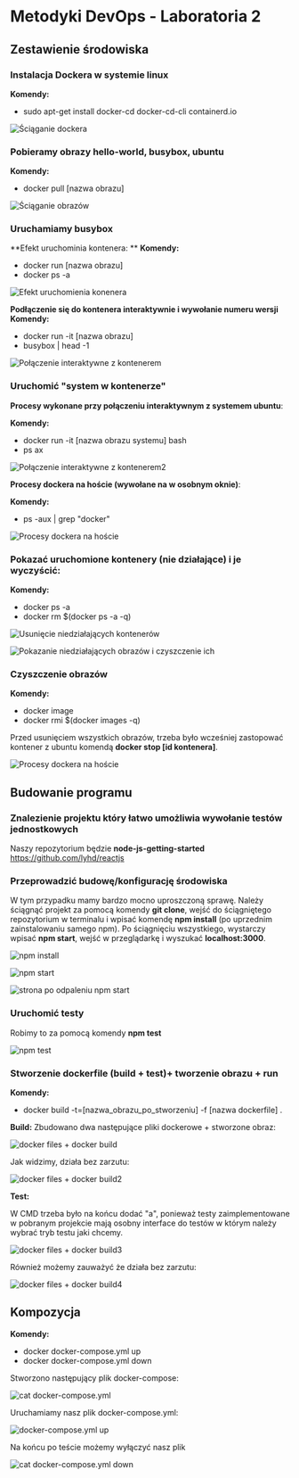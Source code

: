 # Metodyki DevOps - Laboratoria 2

## Zestawienie środowiska

### Instalacja Dockera w systemie linux

**Komendy:**
- sudo apt-get install docker-cd docker-cd-cli containerd.io

![Ściąganie dockera](screenshots/1.PNG)

### Pobieramy obrazy hello-world, busybox, ubuntu

**Komendy:**
- docker pull [nazwa obrazu]

![Ściąganie obrazów](screenshots/2.PNG)

### Uruchamiamy busybox
**Efekt uruchominia kontenera: **
**Komendy:**
- docker run [nazwa obrazu]
- docker ps -a

![Efekt uruchomienia konenera](screenshots/3.PNG)

**Podłączenie się do kontenera interaktywnie i wywołanie numeru wersji**
**Komendy:**
- docker run -it [nazwa obrazu]
- busybox | head -1

![Połączenie interaktywne z kontenerem](screenshots/4.PNG)

### Uruchomić "system w kontenerze"

**Procesy wykonane przy połączeniu interaktywnym z systemem ubuntu**:

**Komendy:**
- docker run -it [nazwa obrazu systemu] bash
- ps ax

![Połączenie interaktywne z kontenerem2](screenshots/5.PNG)

**Procesy dockera na hoście (wywołane na w osobnym oknie)**:

**Komendy:**
- ps -aux | grep "docker"

![Procesy dockera na hoście](screenshots/6.PNG)

### Pokazać uruchomione kontenery (nie działające) i je wyczyścić:

**Komendy:**
- docker ps -a
- docker rm $(docker ps -a -q)

![Usunięcie niedziałających kontenerów](screenshots/7.PNG)

![Pokazanie niedziałających obrazów i czyszczenie ich](screenshots/7.PNG)

### Czyszczenie obrazów

**Komendy:**
- docker image
- docker rmi $(docker images -q)

Przed usunięciem wszystkich obrazów, trzeba było wcześniej zastopować kontener z ubuntu komendą **docker stop [id kontenera]**.

![Procesy dockera na hoście](screenshots/8.PNG)

## Budowanie programu

### Znalezienie projektu który łatwo umożliwia wywołanie testów jednostkowych

Naszy repozytorium będzie **node-js-getting-started**
https://github.com/lyhd/reactjs

### Przeprowadzić budowę/konfigurację środowiska

W tym przypadku mamy bardzo mocno uproszczoną sprawę. Należy ściągnąć projekt za pomocą komendy **git clone**, wejść do ściągniętego repozytorium w terminalu i wpisać komendę **npm install** (po uprzednim zainstalowaniu samego npm). Po ściągnięciu wszystkiego, wystarczy wpisać **npm start**, wejść w przeglądarkę i wyszukać **localhost:3000**.


![npm install](screenshots/9.PNG)

![npm start](screenshots/10.PNG)

![strona po odpaleniu npm start](screenshots/11.PNG)

### Uruchomić testy
Robimy to za pomocą komendy **npm test**

![npm test](screenshots/12.PNG)

### Stworzenie dockerfile (build + test)+ tworzenie obrazu + run

**Komendy:**
- docker build -t=[nazwa_obrazu_po_stworzeniu] -f [nazwa dockerfile] .

**Build:**
Zbudowano dwa następujące pliki dockerowe + stworzone obraz:

![docker files + docker build](screenshots/13.PNG)

Jak widzimy, działa bez zarzutu:

![docker files + docker build2](screenshots/14.PNG)

**Test:**

W CMD trzeba było na końcu dodać "a", ponieważ testy zaimplementowane w pobranym projekcie mają osobny interface do testów w którym należy wybrać tryb testu jaki chcemy.

![docker files + docker build3](screenshots/15.PNG)

Również możemy zauważyć że działa bez zarzutu:

![docker files + docker build4](screenshots/16.PNG)

## Kompozycja

**Komendy:**
- docker docker-compose.yml up
- docker docker-compose.yml down

Stworzono następujący plik docker-compose:

![cat docker-compose.yml](screenshots/17.PNG)

Uruchamiamy nasz plik docker-compose.yml:

![docker-compose.yml up](screenshots/18.PNG)

Na końcu po teście możemy wyłączyć nasz plik

![cat docker-compose.yml down](screenshots/19.PNG)
